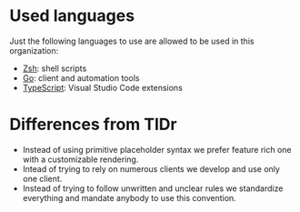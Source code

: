 # Used languages

Just the following languages to use are allowed to be used in this organization:

- [Zsh](https://en.wikipedia.org/wiki/Z_shell): shell scripts
- [Go](https://en.wikipedia.org/wiki/Go_\(programming_language): client and automation tools
- [TypeScript](https://en.wikipedia.org/wiki/TypeScript): Visual Studio Code extensions

# Differences from TlDr

- Instead of using primitive placeholder syntax we prefer feature rich one with a customizable rendering.
- Intead of trying to rely on numerous clients we develop and use only one client.
- Instead of trying to follow unwritten and unclear rules we standardize everything and mandate anybody to use this convention.
